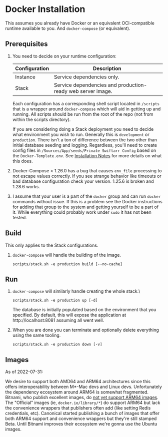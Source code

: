 Docker Installation
===================

This assumes you already have Docker or an equivalent OCI-compatible runtime
available to you. And `docker-compose` (or equivalent).

Prerequisites
-------------

01. You need to decide on your runtime configuration:
   
    | Configuration | Description                                                         |
    |---------------|---------------------------------------------------------------------|
    | Instance      | Service dependencies only.                                          |
    | Stack         | Service dependencies and production-ready web server image.         |
   
    Each configuration has a corresponding shell script located in `/scripts` that is a 
    wrapper around `docker-compose` which will aid in getting up and running. All scripts
    should be run from the root of the repo (not from within the scripts directory).
   
    If you are considering doing a Stack deployment you need to decide what environment you
    wish to run. Generally this is `development` or `production`. There isn't a ton of
    difference between the two other than initial database seeding and logging. Regardless,
    you'll need to create config files in `/Sources/App/seeds/Private Swiftarr Config` based on
    the `Docker-Template.env`. See [Installation Notes](https://github.com/challfry/swiftarr/wiki/Installation-Notes#more-info-on-environment-files)
    for more details on what this does.
   
02. Docker-Compose < 1.26.0 has a bug that causes `env_file` processing to not escape values correctly. 
    If you see strange behavior like timeouts or bad database configuration check your version. 1.25.6 
    is broken and 1.28.6 works.

03. I assume that your user is a part of the `docker` group and can run `docker` commands without issue. 
    If this is a problem see the Docker instructions for adding that group to the system and getting 
    yourself to be a part of it. While everything could probably work under `sudo` it has not been tested.

Build
-----

This only applies to the Stack configurations.

01. `docker-compose` will handle the building of the image.

    ```
    scripts/stack.sh -e production build [--no-cache]
    ```

Run
---

01. `docker-compose` will similarly handle creating the whole stack.\
    ```
    scripts/stack.sh -e production up [-d]
    ```
    The database is initially populated based on the environment that you specified. By default, this will
    expose the application at http://localhost:8081 assuming all went well.

02. When you are done you can terminate and optionally delete everything using the same tooling.
    ```
    scripts/stack.sh -e production down [-v]
    ```

Images
------
As of 2022-07-31:

We desire to support both AMD64 and ARM64 architectures since this offers interoperability between M*-Mac
devs and Linux devs. Unfortunately the dependency ecosystem around ARM64 is somewhat fragmented. Bitnami,
who publish excellent images, do [not yet support ARM64 images](https://github.com/bitnami/charts/issues/7305). The
"Official" images (ie, `docker.io/library/*`) do support ARM64 but lack the convenience wrappers that publishers
often add (like setting Redis credentials, etc). Canonical started publishing a bunch of images that offer both
ARM64 support and convenience wrappers but they're still stamped Beta. Until Bitnami improves their ecosystem we're
gonna use the Ubuntu images.